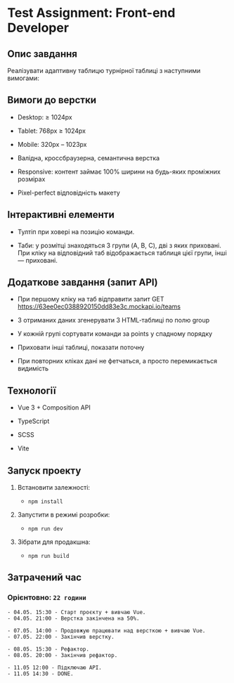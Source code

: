 # Test Assignment: Front-end Developer

## Опис завдання

Реалізувати адаптивну таблицю турнірної таблиці з наступними вимогами:

## Вимоги до верстки

- Desktop: ≥ 1024px
- Tablet: 768px ≥ 1024px
- Mobile: 320px – 1023px

- Валідна, кроссбраузерна, семантична верстка

- Responsive: контент займає 100% ширини на будь-яких проміжних розмірах

- Pixel-perfect відповідність макету

## Інтерактивні елементи

- Тултіп при ховері на позицію команди.

- Таби: у розмітці знаходяться 3 групи (A, B, C), дві з яких приховані. При
  кліку на відповідний таб відображається таблиця цієї групи, інші — приховані.

## Додаткове завдання (запит API)

- При першому кліку на таб відправити запит GET
  https://63ee0ec0388920150dd83e3c.mockapi.io/teams

- З отриманих даних згенерувати 3 HTML‑таблиці по полю group

- У кожній групі сортувати команди за points у спадному порядку

- Приховати інші таблиці, показати поточну

- При повторних кліках дані не фетчаться, а просто перемикається видимість

## Технології

- Vue 3 + Composition API

- TypeScript

- SCSS

- Vite

## Запуск проекту

1. Встановити залежності:

   - `npm install`

2. Запустити в режимі розробки:

   - `npm run dev`

3. Зібрати для продакшна:

   - `npm run build`

## Затрачений час

### Орієнтовно: `22 години`

    - 04.05. 15:30 - Старт проєкту + вивчаю Vue.
    - 04.05. 21:00 - Верстка закінчена на 50%.

    - 07.05. 14:00 - Продовжую працювати над версткою + вивчаю Vue.
    - 07.05. 22:00 - Закінчив верстку.

    - 08.05. 15:30 - Рефактор.
    - 08.05. 20:00 - Закінчив рефактор.

    - 11.05 12:00 - Підключаю API.
    - 11.05 14:30 - DONE.

